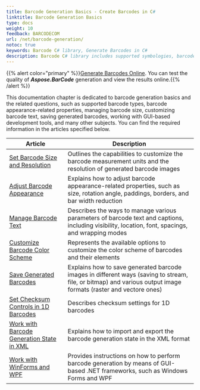 ```yaml
---
title: Barcode Generation Basics - Create Barcodes in C# 
linktitle: Barcode Generation Basics 
type: docs
weight: 10
feedback: BARCODECOM
url: /net/barcode-generation/
notoc: true
keywords: Barcode C# library, Generate Barcodes in C#
description: Barcode C# library includes supported symbologies, barcode appearance-related features, adjusting barcode size, changing barcode text, saving created barcodes, dealing with GUI-based development tools. The essential information can be found in the articles listed below.
---
```

{{% alert color="primary" %}}[Generate Barcodes Online](https://products.aspose.app/barcode/generate). You can test the quality of ***Aspose.BarCode*** generation and view the results online.{{% /alert %}}

This documentation chapter is dedicated to barcode generation basics and the related questions, such as supported barcode types, barcode appearance-related properties, managing barcode size, customizing barcode text, saving generated barcodes, working with GUI-based development tools, and many other subjects. You can find the required information in the articles specified below.
   
| Article | Description |
|---|---|
|[Set Barcode Size and Resolution](/barcode/net/set-barcode-size/)|Outlines the capabilities to customize the barcode measurement units and the resolution of generated barcode images|
|[Adjust Barcode Appearance](/barcode/net/customize-barcode-appearance/)|Explains how to adjust barcode appearance-related properties, such as size, rotation angle, paddings, borders, and bar width reduction|
|[Manage Barcode Text](/barcode/net/set-barcode-text/)|Describes the ways to manage various parameters of barcode text and captions, including visibility, location, font, spacings, and wrapping modes|
|[Customize Barcode Color Scheme](/barcode/net/customize-barcode-color/)|Represents the available options to customize the color scheme of barcodes and their elements|
|[Save Generated Barcodes](/barcode/net/save-barcode-image/)|Explains how to save generated barcode images in different ways (saving to stream, file, or bitmap) and various output image formats (raster and vectore ones)|
|[Set Checksum Controls in 1D Barcodes](/barcode/net/set-checksum-controls/)|Describes checksum settings for 1D barcodes|
|[Work with Barcode Generation State in XML](/barcode/net/barcode-generation-state-in-xml/)|Explains how to import and export the barcode generation state in the XML format|
|[Work with WinForms and WPF](/barcode/net/generate-barcodes-using-aspose-apis/)|Provides instructions on how to perform barcode generation by means of GUI-based .NET frameworks, such as Windows Forms and WPF|

  
